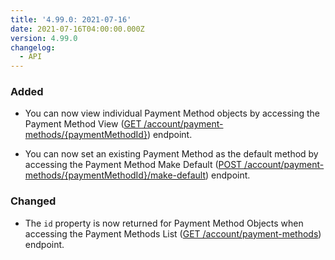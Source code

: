 ```yaml
---
title: '4.99.0: 2021-07-16'
date: 2021-07-16T04:00:00.000Z
version: 4.99.0
changelog:
  - API
---
```


### Added

- You can now view individual Payment Method objects by accessing the Payment Method View ([GET /account/payment-methods/{paymentMethodId}](https://www.linode.com/docs/api/account/#payment-method-view)) endpoint.

- You can now set an existing Payment Method as the default method by accessing the Payment Method Make Default ([POST /account/payment-methods/{paymentMethodId}/make-default](https://www.linode.com/docs/api/account/#payment-method-make-default)) endpoint.

### Changed

- The `id` property is now returned for Payment Method Objects when accessing the Payment Methods List ([GET /account/payment-methods](https://www.linode.com/docs/api/account/#payment-methods-list)) endpoint.
